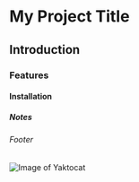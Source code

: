 # My Project Title
## Introduction
### Features
#### Installation
##### Notes
###### Footer

![Image of Yaktocat](https://octodex.github.com/images/yaktocat.png)

